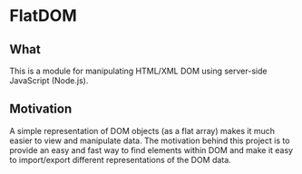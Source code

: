 FlatDOM
===
## What
This is a module for manipulating HTML/XML DOM using server-side JavaScript (Node.js). 

## Motivation
A simple representation of DOM objects (as a flat array) makes it much easier to view and manipulate data. The motivation behind this project is to provide an easy and fast way to find elements within DOM and make it easy to import/export different representations of the DOM data.
